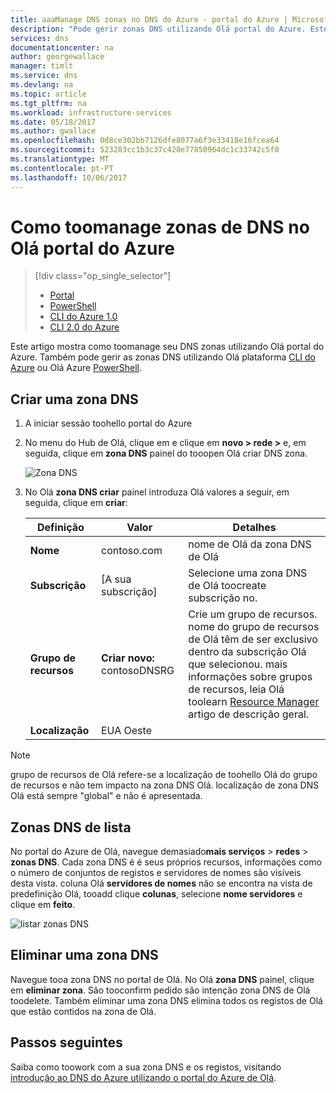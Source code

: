 ```yaml
---
title: aaaManage DNS zonas no DNS do Azure - portal do Azure | Microsoft Docs
description: "Pode gerir zonas DNS utilizando Olá portal do Azure. Este artigo descreve como tooupdate, eliminar e criar zonas DNS no DNS do Azure"
services: dns
documentationcenter: na
author: georgewallace
manager: timlt
ms.service: dns
ms.devlang: na
ms.topic: article
ms.tgt_pltfrm: na
ms.workload: infrastructure-services
ms.date: 05/18/2017
ms.author: gwallace
ms.openlocfilehash: 0d8ce302bb7126dfe8077a6f3e33418e16fcea64
ms.sourcegitcommit: 523283cc1b3c37c428e77850964dc1c33742c5f0
ms.translationtype: MT
ms.contentlocale: pt-PT
ms.lasthandoff: 10/06/2017
---
```

# <a name="how-toomanage-dns-zones-in-hello-azure-portal"></a>Como toomanage zonas de DNS no Olá portal do Azure

> [!div class="op_single_selector"]
> * [Portal](dns-operations-dnszones-portal.md)
> * [PowerShell](dns-operations-dnszones.md)
> * [CLI do Azure 1.0](dns-operations-dnszones-cli-nodejs.md)
> * [CLI 2.0 do Azure](dns-operations-dnszones-cli.md)

Este artigo mostra como toomanage seu DNS zonas utilizando Olá portal do Azure. Também pode gerir as zonas DNS utilizando Olá plataforma [CLI do Azure](dns-operations-dnszones-cli.md) ou Olá Azure [PowerShell](dns-operations-dnszones.md).

## <a name="create-a-dns-zone"></a>Criar uma zona DNS

1. A iniciar sessão toohello portal do Azure
2. No menu do Hub de Olá, clique em e clique em **novo > rede >** e, em seguida, clique em **zona DNS** painel do tooopen Olá criar DNS zona.

    ![Zona DNS](./media/dns-operations-dnszones-portal/openzone650.png)

4. No Olá **zona DNS criar** painel introduza Olá valores a seguir, em seguida, clique em **criar**:


   | **Definição** | **Valor** | **Detalhes** |
   |---|---|---|
   |**Nome**|contoso.com|nome de Olá da zona DNS de Olá|
   |**Subscrição**|[A sua subscrição]|Selecione uma zona DNS de Olá toocreate subscrição no.|
   |**Grupo de recursos**|**Criar novo:** contosoDNSRG|Crie um grupo de recursos. nome do grupo de recursos de Olá têm de ser exclusivo dentro da subscrição Olá que selecionou. mais informações sobre grupos de recursos, leia Olá toolearn [Resource Manager](../azure-resource-manager/resource-group-overview.md?toc=%2fazure%2fdns%2ftoc.json#resource-groups) artigo de descrição geral.|
   |**Localização**|EUA Oeste||

> [!NOTE]
> grupo de recursos de Olá refere-se a localização de toohello Olá do grupo de recursos e não tem impacto na zona DNS Olá. localização de zona DNS Olá está sempre "global" e não é apresentada.

## <a name="list-dns-zones"></a>Zonas DNS de lista

No portal do Azure de Olá, navegue demasiado**mais serviços** > **redes** > **zonas DNS**. Cada zona DNS é é seus próprios recursos, informações como o número de conjuntos de registos e servidores de nomes são visíveis desta vista. coluna Olá **servidores de nomes** não se encontra na vista de predefinição Olá, tooadd clique **colunas**, selecione **nome servidores** e clique em **feito**.

![listar zonas DNS](./media/dns-operations-dnszones-portal/listzones.png)

## <a name="delete-a-dns-zone"></a>Eliminar uma zona DNS

Navegue tooa zona DNS no portal de Olá. No Olá **zona DNS** painel, clique em **eliminar zona**. São tooconfirm pedido são intenção zona DNS de Olá toodelete. Também eliminar uma zona DNS elimina todos os registos de Olá que estão contidos na zona de Olá.

## <a name="next-steps"></a>Passos seguintes

Saiba como toowork com a sua zona DNS e os registos, visitando [introdução ao DNS do Azure utilizando o portal do Azure de Olá](dns-getstarted-portal.md).
